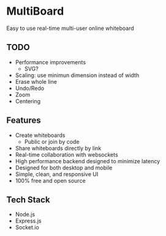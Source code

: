 # MultiBoard

Easy to use real-time multi-user online whiteboard

## TODO

- Performance improvements
    - SVG?
- Scaling: use minimun dimension instead of width
- Erase whole line
- Undo/Redo
- Zoom
- Centering

## Features

- Create whiteboards
    - Public or join by code
- Share whiteboards directly by link
- Real-time collaboration with websockets
- High performance backend designed to minimize latency
- Designed for both desktop and mobile
- Simple, clean, and responsive UI
- 100% free and open source

## Tech Stack

- Node.js
- Express.js
- Socket.io